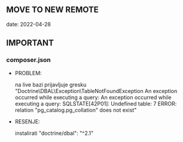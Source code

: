 ## MOVE TO NEW REMOTE
date: 2022-04-28

## IMPORTANT

### composer.json

- PROBLEM:
  
  na live bazi prijavljuje gresku  
  "Doctrine\DBAL\Exception\TableNotFoundException An exception occurred while executing a query: An exception occurred while executing a query: SQLSTATE[42P01]: Undefined table: 7 ERROR: relation "pg_catalog.pg_collation" does not exist"
  
- RESENJE:
  
    instalirati "doctrine/dbal": "^2.1"

